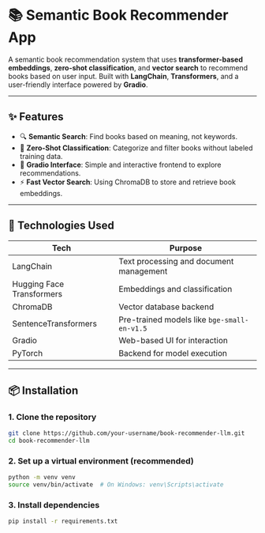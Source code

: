 # 📚 Semantic Book Recommender App

A semantic book recommendation system that uses **transformer-based embeddings**, **zero-shot classification**, and **vector search** to recommend books based on user input. Built with **LangChain**, **Transformers**, and a user-friendly interface powered by **Gradio**.

---

## ✨ Features

- 🔍 **Semantic Search**: Find books based on meaning, not keywords.
- 🎯 **Zero-Shot Classification**: Categorize and filter books without labeled training data.
- 💬 **Gradio Interface**: Simple and interactive frontend to explore recommendations.
- ⚡ **Fast Vector Search**: Using ChromaDB to store and retrieve book embeddings.

---

## 🚀 Technologies Used

| Tech             | Purpose                           |
|------------------|------------------------------------|
| LangChain        | Text processing and document management |
| Hugging Face Transformers | Embeddings and classification |
| ChromaDB         | Vector database backend            |
| SentenceTransformers | Pre-trained models like `bge-small-en-v1.5` |
| Gradio           | Web-based UI for interaction       |
| PyTorch          | Backend for model execution        |

---

## 📦 Installation

### 1. Clone the repository

```bash
git clone https://github.com/your-username/book-recommender-llm.git
cd book-recommender-llm
```

### 2. Set up a virtual environment (recommended)

```bash
python -m venv venv
source venv/bin/activate  # On Windows: venv\Scripts\activate
```

### 3. Install dependencies

```bash
pip install -r requirements.txt
```

